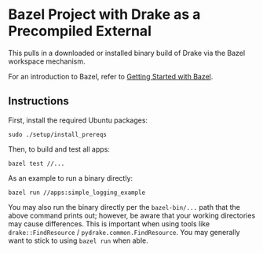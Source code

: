 # Bazel Project with Drake as a Precompiled External

This pulls in a downloaded or installed binary build of Drake via the Bazel
workspace mechanism.

For an introduction to Bazel, refer to
[Getting Started with Bazel](https://bazel.build/start).

## Instructions

First, install the required Ubuntu packages:

```
sudo ./setup/install_prereqs
```

Then, to build and test all apps:
```
bazel test //...
```

As an example to run a binary directly:
```
bazel run //apps:simple_logging_example
```

You may also run the binary directly per the `bazel-bin/...` path that the
above command prints out; however, be aware that your working directories may
cause differences.  This is important when using tools like
`drake::FindResource` / `pydrake.common.FindResource`.
You may generally want to stick to using `bazel run` when able.
